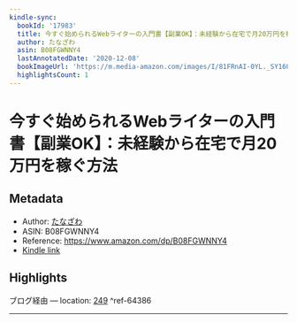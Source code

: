 ```yaml
---
kindle-sync:
  bookId: '17983'
  title: 今すぐ始められるWebライターの入門書【副業OK】：未経験から在宅で月20万円を稼ぐ方法
  author: たなざわ
  asin: B08FGWNNY4
  lastAnnotatedDate: '2020-12-08'
  bookImageUrl: 'https://m.media-amazon.com/images/I/81FRnAI-0YL._SY160.jpg'
  highlightsCount: 1
---
```

# 今すぐ始められるWebライターの入門書【副業OK】：未経験から在宅で月20万円を稼ぐ方法
## Metadata
* Author: [たなざわ](https://www.amazon.comundefined)
* ASIN: B08FGWNNY4
* Reference: https://www.amazon.com/dp/B08FGWNNY4
* [Kindle link](kindle://book?action=open&asin=B08FGWNNY4)

## Highlights
ブログ経由 — location: [249](kindle://book?action=open&asin=B08FGWNNY4&location=249) ^ref-64386

---
